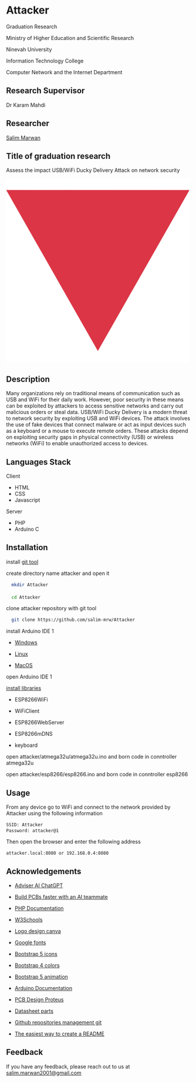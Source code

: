 # Attacker

Graduation Research

Ministry of Higher Education and Scientific Research

Ninevah University

Information Technology College

Computer Network and the Internet Department


## Research Supervisor

Dr Karam Mahdi


## Researcher

[Salim Marwan](https://www.github.com/salim-mrw)


## Title of graduation research

Assess the impact USB/WiFi Ducky Delivery Attack on network security


![Logo](web-page/logo.png)


## Description

Many organizations rely on traditional means of communication such as USB and WiFi for their daily work. However, poor security in these means can be exploited by attackers to access sensitive networks and carry out malicious orders or steal data. USB/WiFi Ducky Delivery is a modern threat to network security by exploiting USB and WiFi devices. The attack involves the use of fake devices that connect malware or act as input devices such as a keyboard or a mouse to execute remote orders. These attacks depend on exploiting security gaps in physical connectivity (USB) or wireless networks (WiFi) to enable unauthorized access to devices.


## Languages Stack

Client

- HTML
- CSS
- Javascript

Server

- PHP
- Arduino C


## Installation

install [git tool](https://git-scm.com/downloads)

create directory name attacker and open it

```bash
  mkdir Attacker

  cd Attacker
```

clone attacker repository with git tool

```bash
  git clone https://github.com/salim-mrw/Attacker
```
install Arduino IDE 1

- [Windows](https://docs.arduino.cc/software/ide-v1/tutorials/Windows/)

- [Linux](https://docs.arduino.cc/software/ide-v1/tutorials/Linux/)

- [MacOS](https://docs.arduino.cc/software/ide-v1/tutorials/macOS/)

open Arduino IDE 1

[install libraries](https://docs.arduino.cc/software/ide-v1/tutorials/installing-libraries/)

- ESP8266WiFi

- WiFiClient

- ESP8266WebServer

- ESP8266mDNS

- keyboard

open attacker/atmega32u/atmega32u.ino and born code in conntroller atmega32u

open attacker/esp8266/esp8266.ino and born code in conntroller esp8266


## Usage

From any device go to WiFi and connect to the network provided by Attacker using the following information

    SSID: Attacker
    Password: attacker@1

Then open the browser and enter the following address

    attacker.local:8080 or 192.168.0.4:8080


## Acknowledgements

 - [Adviser AI ChatGPT](https://openai.com/index/chatgpt/)

 - [Build PCBs faster with an AI teammate](https://www.flux.ai/)

 - [PHP Documentation](https://www.php.net/docs.php)

 - [W3Schools](https://www.w3schools.com/)

 - [Logo design canva](https://www.canva.com/)

 - [Google fonts](https://fonts.google.com/)

 - [Bootstrap 5 icons](https://icons.getbootstrap.com/)

 - [Bootstrap 4 colors](https://colorswall.com/palette/3)

 - [Bootstrap 5 animation](https://mdbootstrap.com/docs/standard/content-styles/animations/)

 - [Arduino Documentation](https://docs.arduino.cc/)

 - [PCB Design Proteus](https://www.labcenter.com/)

 - [Datasheet parts](https://www.alldatasheet.com/)

 - [Github repositories management git](https://git-scm.com/)

 - [The easiest way to create a
README](https://readme.so/en)


## Feedback

If you have any feedback, please reach out to us at salim.marwan2001@gmail.com

